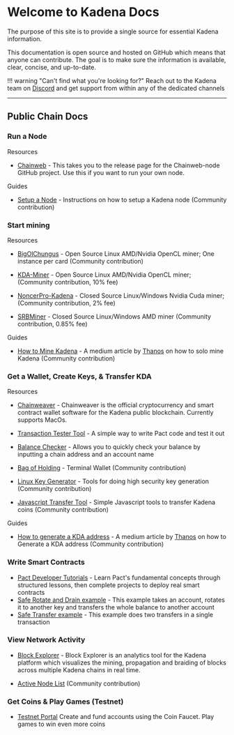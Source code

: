 # **Welcome to Kadena Docs**

The purpose of this site is to provide a single source for essential Kadena information.

This documentation is open source and hosted on GitHub which means that anyone can contribute. The goal is to make sure the information is available, clear, concise, and up-to-date.

!!! warning "Can't find what you're looking for?"
      Reach out to the Kadena team on <a href="https://discord.io/kadena" target="_blank">Discord</a> and get support from within any of the dedicated channels
___

## Public Chain Docs

### **Run a Node**

Resources

- <a href="https://github.com/kadena-io/chainweb-node/releases" target="_blank">Chainweb</a> - This takes you to the release page for the Chainweb-node GitHub project.  Use this if you want to run your own node.

Guides

- <a href="https://github.com/kadena-community/node-setup" target="_blank">Setup a Node</a> - Instructions on how to setup a Kadena node (Community contribution)

### **Start mining**

Resources

- <a href="https://github.com/kadena-community/bigolchungus" target="_blank">BigOlChungus</a> - Open Source Linux AMD/Nvidia OpenCL miner; One instance per card (Community contribution)

- <a href="https://github.com/Jacoby6000/kda-miner/releases" target="_blank">KDA-Miner</a> - Open Source Linux AMD/Nvidia OpenCL miner; (Community contribution, 10% fee)

- <a href="https://github.com/NoncerPro/Kadena" target="_blank">NoncerPro-Kadena</a> - Closed Source Linux/Windows Nvidia Cuda miner; (Community contribution, 2% fee)

- <a href="https://github.com/doktor83/SRBMiner-Multi" target="_blank">SRBMiner</a> - Closed Source Linux/Windows AMD miner (Community contribution, 0.85% fee)

Guides

- <a href="https://medium.com/kadenacoin/how-to-mine-kadena-kda-c5fe1746c83d" target="_blank">How to Mine Kadena</a> - A medium article by <a href="https://medium.com/@Thanos_42" target="_blank">Thanos</a> on how to solo mine Kadena (Community contribution)

### **Get a Wallet, Create Keys, & Transfer KDA**

Resources

- <a href="https://www.kadena.io/chainweaver" target="_blank">Chainweaver</a> - Chainweaver is the official cryptocurrency and smart contract wallet software for the Kadena public blockchain.  Currently supports MacOs.

- <a href=" http://txtool.chainweb.com/" target="_blank">Transaction Tester Tool</a> - A simple way to write Pact code and test it out

- <a href=" https://balance.chainweb.com" target="_blank">Balance Checker</a> - Allows you to quickly check your balance by inputting a chain address and an account name

- <a href="https://github.com/kadena-community/bag-of-holding" target="_blank">Bag of Holding</a> - Terminal Wallet (Community contribution)

- <a href="https://github.com/kadena-community/secure-keygen" target="_blank">Linux Key Generator</a> - Tools for doing high security key generation (Community contribution)

- <a href="https://github.com/kadena-community/kadena-transfer-js" target="_blank">Javascript Transfer Tool</a> - Simple Javascript tools to transfer Kadena coins (Community contribution)

Guides

- <a href="https://medium.com/kadenacoin/how-to-generate-a-kda-address-fd009a06ea05" target="_blank">How to generate a KDA address</a> - A medium article by <a href="https://medium.com/@Thanos_42" target="_blank">Thanos</a> on how to Generate a KDA address (Community contribution)

### **Write Smart Contracts**

- <a href="https://pactlang.org/" target="_blank">Pact Developer Tutorials</a> - Learn Pact's fundamental concepts through structured lessons, then complete projects to deploy real smart contracts
- [Safe Rotate and Drain example](cookbook/safe-rotate-and-drain) - This example takes an account, rotates it to another key and transfers the whole balance to another account
- [Safe Transfer example](cookbook/safe-transfer) - This example does two transfers in a single transaction

### **View Network Activity**

- <a href="https://explorer.chainweb.com/mainnet" target="_blank">Block Explorer</a> - Block Explorer is an analytics tool for the Kadena platform which visualizes the mining, propagation and braiding of blocks across multiple Kadena chains in real time.

- <a href="https://kadena.banteg.xyz/peers" target="_blank">Active Node List</a> (Community contribution)

### **Get Coins & Play Games (Testnet)**

- <a href="http://testnet.chainweb.com" target="_blank">Testnet Portal</a> Create and fund accounts using the Coin Faucet. Play games to win even more coins
